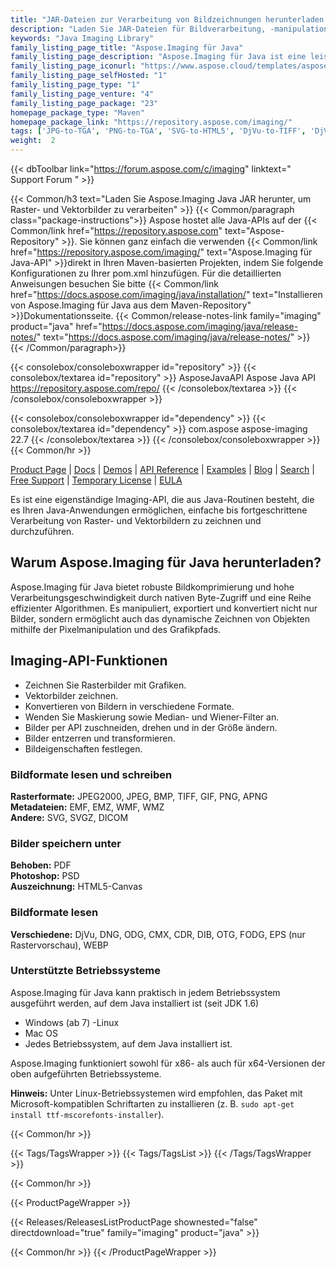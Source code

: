 ```yaml
---
title: "JAR-Dateien zur Verarbeitung von Bildzeichnungen herunterladen | Aspose.Imaging"
description: "Laden Sie JAR-Dateien für Bildverarbeitung, -manipulation und -konvertierung herunter. Unterstützt Maskierung, Filter, Schräglagenkorrektur, Matrixtransformation, Formen, Dithering und Vektoren."
keywords: "Java Imaging Library"
family_listing_page_title: "Aspose.Imaging für Java"
family_listing_page_description: "Aspose.Imaging für Java ist eine leistungsstarke und gut dokumentierte Imaging-API, die Entwicklern die flexibelste Gruppe von Bildverarbeitungsroutinen bietet, um Bilder in ihren Java-Anwendungen zu erstellen, zu manipulieren, zu speichern und zu konvertieren, ohne dass ein Bildeditor erforderlich ist ."
family_listing_page_iconurl: "https://www.aspose.cloud/templates/aspose/App_Themes/V3/images/imaging/272x272/aspose_imaging-for-java-min.png"
family_listing_page_selfHosted: "1"
family_listing_page_type: "1"
family_listing_page_venture: "4"
family_listing_page_package: "23"
homepage_package_type: "Maven"
homepage_package_link: "https://repository.aspose.com/imaging/"
tags: ['JPG-to-TGA', 'PNG-to-TGA', 'SVG-to-HTML5', 'DjVu-to-TIFF', 'DjVu-to-PDF', 'DNG-to-JPEG', 'image-to-PSD', 'PSD-to-JPG', 'image-to-PSD', 'WMF-to-PNG']
weight:  2
---
```


{{< dbToolbar link="https://forum.aspose.com/c/imaging" linktext=" Support Forum " >}}

{{< Common/h3 text="Laden Sie Aspose.Imaging Java JAR herunter, um Raster- und Vektorbilder zu verarbeiten"  >}}
{{< Common/paragraph class="package-instructions">}}
Aspose hostet alle Java-APIs auf der
{{< Common/link href="https://repository.aspose.com" text="Aspose-Repository"  >}}. Sie können ganz einfach die verwenden
{{< Common/link href="https://repository.aspose.com/imaging/" text="Aspose.Imaging für Java-API"  >}}direkt in Ihren Maven-basierten Projekten, indem Sie folgende Konfigurationen zu Ihrer pom.xml hinzufügen. Für die detaillierten Anweisungen besuchen Sie bitte
{{< Common/link href="https://docs.aspose.com/imaging/java/installation/" text="Installieren von Aspose.Imaging für Java aus dem Maven-Repository"  >}}Dokumentationsseite.
{{< Common/release-notes-link family="imaging" product="java" href="https://docs.aspose.com/imaging/java/release-notes/" text="https://docs.aspose.com/imaging/java/release-notes/"  >}}
{{< /Common/paragraph>}}

{{< consolebox/consoleboxwrapper id="repository" >}}
   {{< consolebox/textarea id="repository" >}} 
      <repository>
      <id>AsposeJavaAPI</id>
      <name>Aspose Java API</name>
      <url>https://repository.aspose.com/repo/</url>
      </repository> 
   {{< /consolebox/textarea >}}
{{< /consolebox/consoleboxwrapper >}}

{{< consolebox/consoleboxwrapper id="dependency" >}}
   {{< consolebox/textarea id="dependency" >}}
      <dependency>
      <groupId>com.aspose</groupId>
      <artifactId>aspose-imaging</artifactId>
      <version>22.7</version>
      </dependency>
   {{< /consolebox/textarea >}}
{{< /consolebox/consoleboxwrapper >}}
{{< Common/hr >}}

[Product Page](https://products.aspose.com/imaging/java) | [Docs](https://docs.aspose.com/imaging/java/) | [Demos](https://products.aspose.app/imaging/family) | [API Reference](https://reference.aspose.com/imaging/java) | [Examples](https://github.com/aspose-imaging/Aspose.Imaging-for-Java) | [Blog](https://blog.aspose.com/category/imaging/) | [Search](https://search.aspose.com/) | [Free Support](https://forum.aspose.com/c/imaging) | [Temporary License](https://purchase.aspose.com/temporary-license) | [EULA](https://about.aspose.com/legal/eula/)

Es ist eine eigenständige Imaging-API, die aus Java-Routinen besteht, die es Ihren Java-Anwendungen ermöglichen, einfache bis fortgeschrittene Verarbeitung von Raster- und Vektorbildern zu zeichnen und durchzuführen.

## Warum Aspose.Imaging für Java herunterladen?

Aspose.Imaging für Java bietet robuste Bildkomprimierung und hohe Verarbeitungsgeschwindigkeit durch nativen Byte-Zugriff und eine Reihe effizienter Algorithmen. Es manipuliert, exportiert und konvertiert nicht nur Bilder, sondern ermöglicht auch das dynamische Zeichnen von Objekten mithilfe der Pixelmanipulation und des Grafikpfads.

## Imaging-API-Funktionen

- Zeichnen Sie Rasterbilder mit Grafiken.
- Vektorbilder zeichnen.
- Konvertieren von Bildern in verschiedene Formate.
- Wenden Sie Maskierung sowie Median- und Wiener-Filter an.
- Bilder per API zuschneiden, drehen und in der Größe ändern.
- Bilder entzerren und transformieren.
- Bildeigenschaften festlegen.

### Bildformate lesen und schreiben

**Rasterformate:** JPEG2000, JPEG, BMP, TIFF, GIF, PNG, APNG\
**Metadateien:** EMF, EMZ, WMF, WMZ\
**Andere:** SVG, SVGZ, DICOM

### Bilder speichern unter

**Behoben:** PDF\
**Photoshop:** PSD\
**Auszeichnung:** HTML5-Canvas

### Bildformate lesen

**Verschiedene:** DjVu, DNG, ODG, CMX, CDR, DIB, OTG, FODG, EPS (nur Rastervorschau), WEBP

### Unterstützte Betriebssysteme

Aspose.Imaging für Java kann praktisch in jedem Betriebssystem ausgeführt werden, auf dem Java installiert ist (seit JDK 1.6)

- Windows (ab 7)
-Linux
- Mac OS
- Jedes Betriebssystem, auf dem Java installiert ist.

Aspose.Imaging funktioniert sowohl für x86- als auch für x64-Versionen der oben aufgeführten Betriebssysteme.

**Hinweis:** Unter Linux-Betriebssystemen wird empfohlen, das Paket mit Microsoft-kompatiblen Schriftarten zu installieren (z. B. `sudo apt-get install ttf-mscorefonts-installer`).

{{< Common/hr >}}

{{< Tags/TagsWrapper >}}
 {{< Tags/TagsList >}}
{{< /Tags/TagsWrapper >}}

{{< Common/hr >}}

{{< ProductPageWrapper >}}
<!-- ReleasesListProductPage-->
   {{< Releases/ReleasesListProductPage shownested="false"  directdownload="true" family="imaging" product="java" >}}
<!-- /ReleasesListProductPage-->
{{< Common/hr >}}
{{< /ProductPageWrapper >}}

